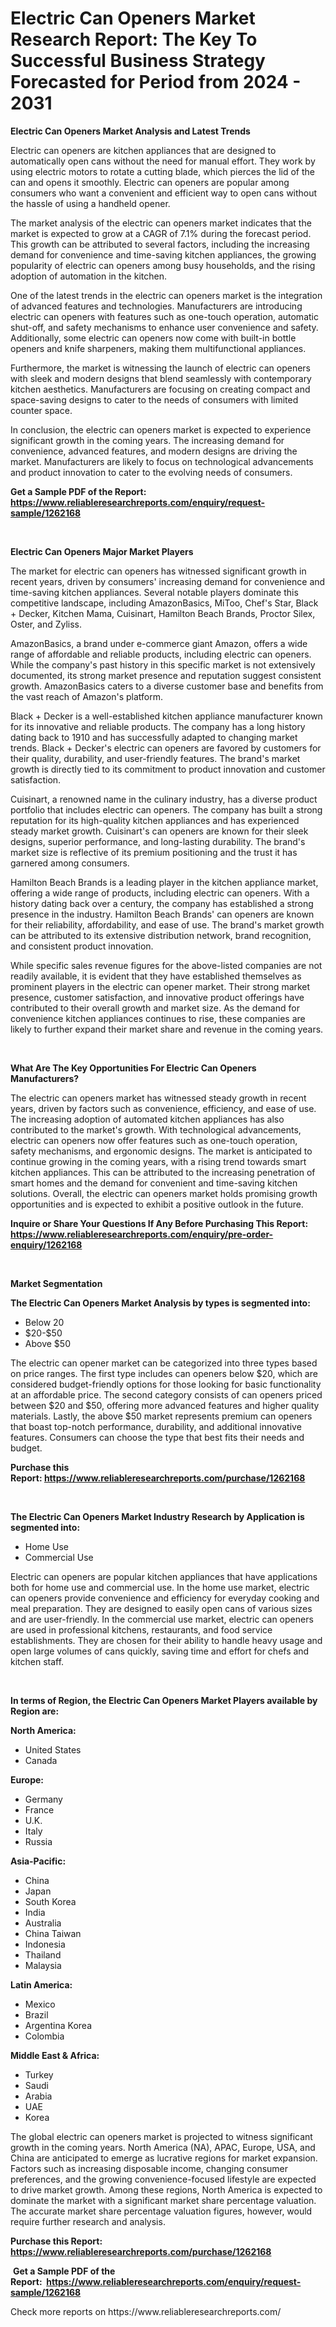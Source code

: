 <p><h1>Electric Can Openers Market Research Report: The Key To Successful Business Strategy Forecasted for Period from 2024 - 2031</h1></p><p><strong>Electric Can Openers Market Analysis and Latest Trends</strong></p>
<p><p>Electric can openers are kitchen appliances that are designed to automatically open cans without the need for manual effort. They work by using electric motors to rotate a cutting blade, which pierces the lid of the can and opens it smoothly. Electric can openers are popular among consumers who want a convenient and efficient way to open cans without the hassle of using a handheld opener.</p><p>The market analysis of the electric can openers market indicates that the market is expected to grow at a CAGR of 7.1% during the forecast period. This growth can be attributed to several factors, including the increasing demand for convenience and time-saving kitchen appliances, the growing popularity of electric can openers among busy households, and the rising adoption of automation in the kitchen.</p><p>One of the latest trends in the electric can openers market is the integration of advanced features and technologies. Manufacturers are introducing electric can openers with features such as one-touch operation, automatic shut-off, and safety mechanisms to enhance user convenience and safety. Additionally, some electric can openers now come with built-in bottle openers and knife sharpeners, making them multifunctional appliances.</p><p>Furthermore, the market is witnessing the launch of electric can openers with sleek and modern designs that blend seamlessly with contemporary kitchen aesthetics. Manufacturers are focusing on creating compact and space-saving designs to cater to the needs of consumers with limited counter space.</p><p>In conclusion, the electric can openers market is expected to experience significant growth in the coming years. The increasing demand for convenience, advanced features, and modern designs are driving the market. Manufacturers are likely to focus on technological advancements and product innovation to cater to the evolving needs of consumers.</p></p>
<p><strong>Get a Sample PDF of the Report:&nbsp; <a href="https://www.reliableresearchreports.com/enquiry/request-sample/1262168">https://www.reliableresearchreports.com/enquiry/request-sample/1262168</a></strong></p>
<p>&nbsp;</p>
<p><strong>Electric Can Openers Major Market Players</strong></p>
<p><p>The market for electric can openers has witnessed significant growth in recent years, driven by consumers' increasing demand for convenience and time-saving kitchen appliances. Several notable players dominate this competitive landscape, including AmazonBasics, MiToo, Chef's Star, Black + Decker, Kitchen Mama, Cuisinart, Hamilton Beach Brands, Proctor Silex, Oster, and Zyliss.</p><p>AmazonBasics, a brand under e-commerce giant Amazon, offers a wide range of affordable and reliable products, including electric can openers. While the company's past history in this specific market is not extensively documented, its strong market presence and reputation suggest consistent growth. AmazonBasics caters to a diverse customer base and benefits from the vast reach of Amazon's platform.</p><p>Black + Decker is a well-established kitchen appliance manufacturer known for its innovative and reliable products. The company has a long history dating back to 1910 and has successfully adapted to changing market trends. Black + Decker's electric can openers are favored by customers for their quality, durability, and user-friendly features. The brand's market growth is directly tied to its commitment to product innovation and customer satisfaction.</p><p>Cuisinart, a renowned name in the culinary industry, has a diverse product portfolio that includes electric can openers. The company has built a strong reputation for its high-quality kitchen appliances and has experienced steady market growth. Cuisinart's can openers are known for their sleek designs, superior performance, and long-lasting durability. The brand's market size is reflective of its premium positioning and the trust it has garnered among consumers.</p><p>Hamilton Beach Brands is a leading player in the kitchen appliance market, offering a wide range of products, including electric can openers. With a history dating back over a century, the company has established a strong presence in the industry. Hamilton Beach Brands' can openers are known for their reliability, affordability, and ease of use. The brand's market growth can be attributed to its extensive distribution network, brand recognition, and consistent product innovation.</p><p>While specific sales revenue figures for the above-listed companies are not readily available, it is evident that they have established themselves as prominent players in the electric can opener market. Their strong market presence, customer satisfaction, and innovative product offerings have contributed to their overall growth and market size. As the demand for convenience kitchen appliances continues to rise, these companies are likely to further expand their market share and revenue in the coming years.</p></p>
<p>&nbsp;</p>
<p><strong>What Are The Key Opportunities For Electric Can Openers Manufacturers?</strong></p>
<p><p>The electric can openers market has witnessed steady growth in recent years, driven by factors such as convenience, efficiency, and ease of use. The increasing adoption of automated kitchen appliances has also contributed to the market's growth. With technological advancements, electric can openers now offer features such as one-touch operation, safety mechanisms, and ergonomic designs. The market is anticipated to continue growing in the coming years, with a rising trend towards smart kitchen appliances. This can be attributed to the increasing penetration of smart homes and the demand for convenient and time-saving kitchen solutions. Overall, the electric can openers market holds promising growth opportunities and is expected to exhibit a positive outlook in the future.</p></p>
<p><strong>Inquire or Share Your Questions If Any Before Purchasing This Report: <a href="https://www.reliableresearchreports.com/enquiry/pre-order-enquiry/1262168">https://www.reliableresearchreports.com/enquiry/pre-order-enquiry/1262168</a></strong></p>
<p>&nbsp;</p>
<p><strong>Market Segmentation</strong></p>
<p><strong>The Electric Can Openers Market Analysis by types is segmented into:</strong></p>
<p><ul><li>Below 20</li><li>$20-$50</li><li>Above $50</li></ul></p>
<p><p>The electric can opener market can be categorized into three types based on price ranges. The first type includes can openers below $20, which are considered budget-friendly options for those looking for basic functionality at an affordable price. The second category consists of can openers priced between $20 and $50, offering more advanced features and higher quality materials. Lastly, the above $50 market represents premium can openers that boast top-notch performance, durability, and additional innovative features. Consumers can choose the type that best fits their needs and budget.</p></p>
<p><strong>Purchase this Report:&nbsp;<a href="https://www.reliableresearchreports.com/purchase/1262168">https://www.reliableresearchreports.com/purchase/1262168</a></strong></p>
<p>&nbsp;</p>
<p><strong>The Electric Can Openers Market Industry Research by Application is segmented into:</strong></p>
<p><ul><li>Home Use</li><li>Commercial Use</li></ul></p>
<p><p>Electric can openers are popular kitchen appliances that have applications both for home use and commercial use. In the home use market, electric can openers provide convenience and efficiency for everyday cooking and meal preparation. They are designed to easily open cans of various sizes and are user-friendly. In the commercial use market, electric can openers are used in professional kitchens, restaurants, and food service establishments. They are chosen for their ability to handle heavy usage and open large volumes of cans quickly, saving time and effort for chefs and kitchen staff.</p></p>
<p>&nbsp;</p>
<p><strong>In terms of Region, the Electric Can Openers Market Players available by Region are:</strong></p>
<p>
    <p> <strong> North America: </strong>
        <ul>
            <li>United States</li>
            <li>Canada</li>
        </ul>
        </p> 
    <p> <strong> Europe: </strong>
        <ul>
            <li>Germany</li>
            <li>France</li>
            <li>U.K.</li>
            <li>Italy</li>
            <li>Russia</li>
        </ul>
        </p> 
    <p> <strong> Asia-Pacific: </strong>
        <ul>
            <li>China</li>
            <li>Japan</li>
            <li>South Korea</li>
            <li>India</li>
            <li>Australia</li>
            <li>China Taiwan</li>
            <li>Indonesia</li>
            <li>Thailand</li>
            <li>Malaysia</li>
        </ul>
        </p> 
    <p> <strong> Latin America: </strong>
        <ul>
            <li>Mexico</li>
            <li>Brazil</li>
            <li>Argentina Korea</li>
            <li>Colombia</li>
        </ul>
        </p> 
    <p> <strong> Middle East & Africa: </strong>
        <ul>
            <li>Turkey</li>
            <li>Saudi</li>
            <li>Arabia</li>
            <li>UAE</li>
            <li>Korea</li>
        </ul>
    </p>
    </p>
<p><p>The global electric can openers market is projected to witness significant growth in the coming years. North America (NA), APAC, Europe, USA, and China are anticipated to emerge as lucrative regions for market expansion. Factors such as increasing disposable income, changing consumer preferences, and the growing convenience-focused lifestyle are expected to drive market growth. Among these regions, North America is expected to dominate the market with a significant market share percentage valuation. The accurate market share percentage valuation figures, however, would require further research and analysis.</p></p>
<p><strong>Purchase this Report: <a href="https://www.reliableresearchreports.com/purchase/1262168">https://www.reliableresearchreports.com/purchase/1262168</a></strong></p>
<p>&nbsp;<strong>Get a Sample PDF of the Report:&nbsp;&nbsp;<a href="https://www.reliableresearchreports.com/enquiry/request-sample/1262168">https://www.reliableresearchreports.com/enquiry/request-sample/1262168</a></strong></p>
<p><strong></strong></p>
<p>Check more reports on https://www.reliableresearchreports.com/</p>